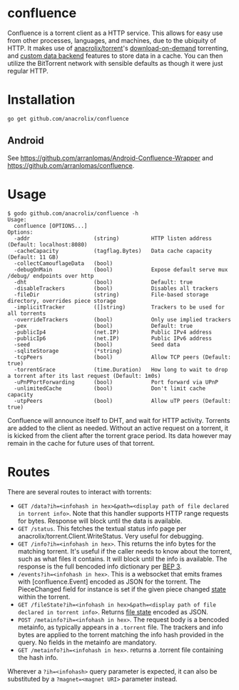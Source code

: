 confluence
==========

Confluence is a torrent client as a HTTP service. This allows for easy use from other processes, languages, and machines, due to the ubiquity of HTTP. It makes use of [anacrolix/torrent](https://github.com/anacrolix/torrent)'s [download-on-demand](https://godoc.org/github.com/anacrolix/torrent#Torrent.NewReader) torrenting, and [custom data backend](https://godoc.org/github.com/anacrolix/torrent/storage#ClientImpl) features to store data in a cache. You can then utilize the BitTorrent network with sensible defaults as though it were just regular HTTP.

Installation
============

```
go get github.com/anacrolix/confluence
```

## Android

See https://github.com/arranlomas/Android-Confluence-Wrapper and https://github.com/arranlomas/confluence.

Usage
=====

```
$ godo github.com/anacrolix/confluence -h
Usage:
  confluence [OPTIONS...]
Options:
  -addr                    (string)          HTTP listen address (Default: localhost:8080)
  -cacheCapacity           (tagflag.Bytes)   Data cache capacity (Default: 11 GB)
  -collectCamouflageData   (bool)
  -debugOnMain             (bool)            Expose default serve mux /debug/ endpoints over http
  -dht                     (bool)            Default: true
  -disableTrackers         (bool)            Disables all trackers
  -fileDir                 (string)          File-based storage directory, overrides piece storage
  -implicitTracker         ([]string)        Trackers to be used for all torrents
  -overrideTrackers        (bool)            Only use implied trackers
  -pex                     (bool)            Default: true
  -publicIp4               (net.IP)          Public IPv4 address
  -publicIp6               (net.IP)          Public IPv6 address
  -seed                    (bool)            Seed data
  -sqliteStorage           (*string)
  -tcpPeers                (bool)            Allow TCP peers (Default: true)
  -torrentGrace            (time.Duration)   How long to wait to drop a torrent after its last request (Default: 1m0s)
  -uPnPPortForwarding      (bool)            Port forward via UPnP
  -unlimitedCache          (bool)            Don't limit cache capacity
  -utpPeers                (bool)            Allow uTP peers (Default: true)
```

Confluence will announce itself to DHT, and wait for HTTP activity. Torrents are added to the client as needed. Without an active request on a torrent, it is kicked from the client after the torrent grace period. Its data however may remain in the cache for future uses of that torrent.

Routes
======

There are several routes to interact with torrents:

-	`GET /data?ih=<infohash in hex>&path=<display path of file declared in torrent info>`. Note that this handler supports HTTP range requests for bytes. Response will block until the data is available.
-	`GET /status`. This fetches the textual status info page per anacrolix/torrent.Client.WriteStatus. Very useful for debugging.
-	`GET /info?ih=<infohash in hex>`. This returns the info bytes for the matching torrent. It's useful if the caller needs to know about the torrent, such as what files it contains. It will block until the info is available. The response is the full bencoded info dictionary per [BEP 3](http://www.bittorrent.org/beps/bep_0003.html).
-	`/events?ih=<infohash in hex>`. This is a websocket that emits frames with [confluence.Event] encoded as JSON for the torrent. The PieceChanged field for instance is set if the given piece changed [state](https://godoc.org/github.com/anacrolix/torrent#PieceState) within the torrent.
-	`GET /fileState?ih=<infohash in hex>&path=<display path of file declared in torrent info>`. Returns [file state](https://godoc.org/github.com/anacrolix/torrent#File.State) encoded as JSON.
-	`POST /metainfo?ih=<infohash in hex>`. The request body is a bencoded metainfo, as typically appears in a `.torrent` file. The trackers and info bytes are applied to the torrent matching the info hash provided in the query. No fields in the metainfo are mandatory.
-	`GET /metainfo?ih=<infohash in hex>`. returns a .torrent file containing the hash info.

Wherever a `?ih=<infohash>` query parameter is expected, it can also be substituted by a `?magnet=<magnet URI>` parameter instead.
